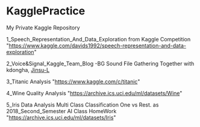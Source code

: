 # KagglePractice
My Private Kaggle Repository

1_Speech_Representation_And_Data_Exploration from Kaggle Competition 
"https://www.kaggle.com/davids1992/speech-representation-and-data-exploration"

2_Voice&Signal_Kaggle_Team_Blog
-BG Sound File Gathering Together with kdongha, [Jinsu-L](https://github.com/Jinsu-L)

3_Titanic Analysis
"https://www.kaggle.com/c/titanic"

4_Wine Quality Analysis
"https://archive.ics.uci.edu/ml/datasets/Wine"

5_Iris Data Analysis Multi Class Classification One vs Rest. as 2018_Second_Semester AI Class HomeWork
"https://archive.ics.uci.edu/ml/datasets/Iris"

